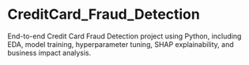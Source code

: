 # CreditCard_Fraud_Detection
End-to-end Credit Card Fraud Detection project using Python, including EDA, model training, hyperparameter tuning, SHAP explainability, and business impact analysis.
